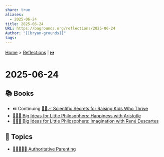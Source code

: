 ```yaml
---
share: true
aliases:
  - 2025-06-24
title: 2025-06-24
URL: https://bagrounds.org/reflections/2025-06-24
Author: "[[bryan-grounds]]"
tags: 
---
```

[Home](../index.md) > [Reflections](./index.md) | [⏮️](./2025-06-23.md)  
# 2025-06-24  
## 📚 Books  
- ⏯️ Continuing [🧪👶📈 Scientific Secrets for Raising Kids Who Thrive](../books/scientific-secrets-for-raising-kids-who-thrive.md)  
- [🤔👶😊 Big Ideas for Little Philosophers: Happiness with Aristotle](../books/big-ideas-for-little-philosophers-happiness-with-aristotle.md)  
- [🤔👶💭 Big Ideas for Little Philosophers: Imagination with René Descartes](../books/big-ideas-for-little-philosophers-imagination-with-rene-descartes.md)  
  
## 🌌 Topics  
- [👨‍👩‍👦🧭🤝 Authoritative Parenting](../topics/authoritative-parenting.md)